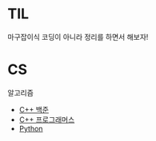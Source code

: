 # TIL

마구잡이식 코딩이 아니라 정리를 하면서 해보자!

# CS

알고리즘

- [C++ 백준](https://github.com/bapadapa/BeakJoon)
- [C++ 프로그래머스](https://github.com/bapadapa/programmers)
- [Python]()
